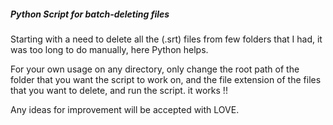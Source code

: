 ##### Python Script for batch-deleting files

Starting with a need to delete all the (.srt) files from few folders that I had, it was too long to do manually, here Python helps. 

For your own usage on any directory, only change the root path of the folder that you want the script to work on, and the file extension of the files that you want to delete, and run the script. it works !!

Any ideas for improvement will be accepted with LOVE. 